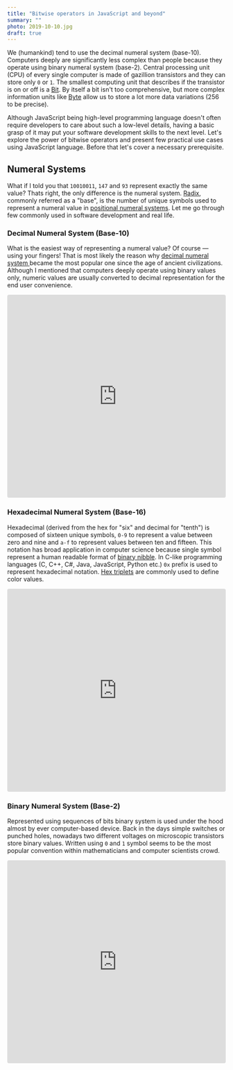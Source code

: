 ```yaml
---
title: "Bitwise operators in JavaScript and beyond"
summary: ""
photo: 2019-10-10.jpg
draft: true
---
```


We (humankind) tend to use the decimal numeral system (base-10). Computers deeply are significantly less complex than people because they operate using binary numeral system (base-2). Central processing unit (CPU) of every single computer is made of gazillion transistors and they can store only `0` or `1`. The smallest computing unit that describes if the transistor is on or off is a [Bit](https://en.wikipedia.org/wiki/Bit). By itself a bit isn't too comprehensive, but more complex information units like [Byte](https://en.wikipedia.org/wiki/Byte) allow us to store a lot more data variations (256 to be precise).

<!-- What are bitwise operators and why people should carry on reading -->

Although JavaScript being high-level programming language doesn't often require developers to care about such a low-level details, having a basic grasp of it may put your software development skills to the next level. Let's explore the power of bitwise operators and present few practical use cases using JavaScript language. Before that let's cover a necessary prerequisite.

## Numeral Systems

What if I told you that `10010011`, `147` and `93` represent exactly the same value? Thats right, the only difference is the numeral system. [Radix](https://en.wikipedia.org/wiki/Radix), commonly referred as a "base", is the number of unique symbols used to represent a numeral value in [positional  numeral systems](https://en.wikipedia.org/wiki/Numeral_system#Positional_systems_in_detail). Let me go through few commonly used in software development and real life. 

### Decimal Numeral System (Base-10)

What is the easiest way of representing a numeral value? Of course — using your fingers! That is most likely the reason why [decimal numeral system ](https://en.wikipedia.org/wiki/Decimal) became the most popular one since the age of ancient civilizations. Although I mentioned that computers deeply operate using binary values only, numeric values are usually converted to decimal representation for the end user convenience.

<iframe src="https://codesandbox.io/embed/mystifying-antonelli-vsvn2?fontsize=14&hidenavigation=1&view=preview&runonclick=0" title="2019-09-26-base-10" allow="geolocation; microphone; camera; midi; vr; accelerometer; gyroscope; payment; ambient-light-sensor; encrypted-media; usb" style="width:100%; height:468px; border:0; border-radius: 4px; overflow:hidden;" sandbox="allow-modals allow-forms allow-popups allow-scripts allow-same-origin"></iframe>

### Hexadecimal Numeral System (Base-16)

Hexadecimal (derived from the hex for "six" and decimal for "tenth") is composed of sixteen unique symbols, `0-9` to represent a value between zero and nine and `a-f` to represent values between ten and fifteen. This notation has broad application in computer science because single symbol represent a human readable format of [binary nibble](https://en.wikipedia.org/wiki/Nibble). In C-like programming languages (C, C++, C#, Java, JavaScript, Python etc.) `0x` prefix is used to represent hexadecimal notation. [Hex triplets](https://en.wikipedia.org/wiki/Web_colors#Hex_triplet) are commonly used to define color values.

<iframe src="https://codesandbox.io/embed/2019-09-26-base-16-wsxvt?fontsize=14&hidenavigation=1&view=preview&runonclick=0" title="2019-09-26-base-10" allow="geolocation; microphone; camera; midi; vr; accelerometer; gyroscope; payment; ambient-light-sensor; encrypted-media; usb" style="width:100%; height:468px; border:0; border-radius: 4px; overflow:hidden;" sandbox="allow-modals allow-forms allow-popups allow-scripts allow-same-origin"></iframe>

### Binary Numeral System (Base-2)

Represented using sequences of bits binary system is used under the hood almost by ever computer-based device. Back in the days simple switches or punched holes, nowadays two different voltages on microscopic transistors store binary values. Written using `0` and `1` symbol seems to be the most popular convention within mathematicians and computer scientists crowd.

<iframe src="https://codesandbox.io/embed/2019-09-26-base-16-byyer?fontsize=14&hidenavigation=1&view=preview&runonclick=0" title="2019-09-26-base-10" allow="geolocation; microphone; camera; midi; vr; accelerometer; gyroscope; payment; ambient-light-sensor; encrypted-media; usb" style="width:100%; height:468px; border:0; border-radius: 4px; overflow:hidden;" sandbox="allow-modals allow-forms allow-popups allow-scripts allow-same-origin"></iframe>
